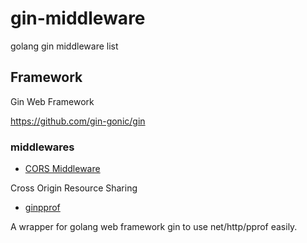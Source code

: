 # gin-middleware
golang gin middleware list



## Framework

Gin Web Framework

https://github.com/gin-gonic/gin


### middlewares

* [CORS Middleware](https://github.com/benpate/gin-middleware-cors)

Cross Origin Resource Sharing



* [ginpprof](https://github.com/DeanThompson/ginpprof)

A wrapper for golang web framework gin to use net/http/pprof easily.

